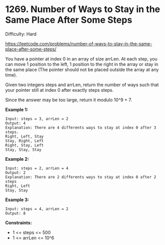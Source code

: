 # 1269. Number of Ways to Stay in the Same Place After Some Steps

Difficulty: Hard

https://leetcode.com/problems/number-of-ways-to-stay-in-the-same-place-after-some-steps/

You have a pointer at index 0 in an array of size arrLen. At each step, you can move 1 position to the left, 1 position to the right in the array or stay in the same place  (The pointer should not be placed outside the array at any time).

Given two integers steps and arrLen, return the number of ways such that your pointer still at index 0 after exactly steps steps.

Since the answer may be too large, return it modulo 10^9 + 7.

**Example 1:**
```
Input: steps = 3, arrLen = 2
Output: 4
Explanation: There are 4 differents ways to stay at index 0 after 3 steps.
Right, Left, Stay
Stay, Right, Left
Right, Stay, Left
Stay, Stay, Stay
```

**Example 2:**
```
Input: steps = 2, arrLen = 4
Output: 2
Explanation: There are 2 differents ways to stay at index 0 after 2 steps
Right, Left
Stay, Stay
```

**Example 3:**
```
Input: steps = 4, arrLen = 2
Output: 8
```

**Constraints:**

* 1 <= steps <= 500
* 1 <= arrLen <= 10^6
